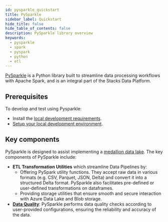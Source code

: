 ```yaml
---
id: pysparkle_quickstart
title: PySparkle
sidebar_label: Quickstart
hide_title: false
hide_table_of_contents: false
description: PySparkle library overview
keywords:
  - pysparkle
  - spark
  - pyspark
  - python
  - etl
---
```


[PySparkle](https://github.com/ensono/stacks-azure-data/tree/main/pysparkle) is a Python library built to streamline data processing workflows with Apache Spark, and is an integral part of the Stacks Data Platform.

## Prerequisites

To develop and test using Pysparkle:

- Install the [local development requirements](../../requirements_data_azure.md#local-development).
- [Setup your local development environment](../../getting_started/dev_quickstart_data_azure.md).

## Key components

PySparkle is designed to assist implementing a [medallion data lake](../etl_intro_data_azure.md#data-pipelines).
The key components of PySparkle include:

- **ETL Transformation Utilities** which streamline Data Pipelines by:
    - Offering PySpark utility functions. They accept raw data in various formats (e.g. CSV, Parquet, JSON, Delta)
    and convert it into a structured Delta format. PySparkle also facilitates pre-defined or user-defined transformations
    on dataframes.
    - Providing storage utilities that ensure smooth and secure interaction with Azure Data Lake and Blob storage.
- **[Data Quality](pysparkle_data_quality.md)**: PySparkle performs data quality checks according to
  user-provided configurations, ensuring the reliability and accuracy of the data.
